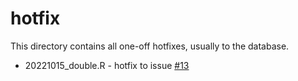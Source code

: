 # hotfix

This directory contains all one-off hotfixes, usually to the database.

* 20221015_double.R - hotfix to issue [#13](https://github.com/chainsawriot/fodira/issues/13)

